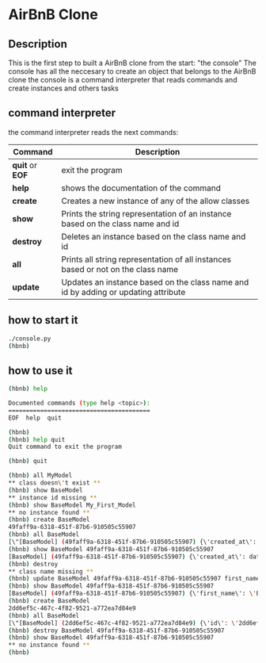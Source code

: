 # AirBnB Clone

## Description

This is the first step to built a AirBnB clone from the start: "the console"
The console has all the neccesary to create an object that belongs to the AirBnB clone
the console is a command interpreter that reads commands and create instances and others tasks

## command interpreter

the command interpreter reads the next commands:

|Command |Description |
|---|---|
|**quit** or **EOF**| exit the program |
|**help**| shows the documentation of the command |
|**create**|  Creates a new instance of any of the allow classes |
|**show**| Prints the string representation of an instance based on the class name and id |
|**destroy**| Deletes an instance based on the class name and id |
|**all**| Prints all string representation of all instances based or not on the class name |
|**update**|  Updates an instance based on the class name and id by adding or updating attribute |

## how to start it

```bash
./console.py
(hbnb)
```
## how to use it

```bash
(hbnb) help

Documented commands (type help <topic>):
========================================
EOF  help  quit

(hbnb) 
(hbnb) help quit
Quit command to exit the program

(hbnb) quit
```

```bash
(hbnb) all MyModel
** class doesn\'t exist **
(hbnb) show BaseModel
** instance id missing **
(hbnb) show BaseModel My_First_Model
** no instance found **
(hbnb) create BaseModel
49faff9a-6318-451f-87b6-910505c55907
(hbnb) all BaseModel
[\"[BaseModel] (49faff9a-6318-451f-87b6-910505c55907) {\'created_at\': datetime.datetime(2017, 10, 2, 3, 10, 25, 903293), \'id\': \'49faff9a-6318-451f-87b6-910505c55907\', \'updated_at\': datetime.datetime(2017, 10, 2, 3, 10, 25, 903300)}\"]
(hbnb) show BaseModel 49faff9a-6318-451f-87b6-910505c55907
[BaseModel] (49faff9a-6318-451f-87b6-910505c55907) {\'created_at\': datetime.datetime(2017, 10, 2, 3, 10, 25, 903293), \'id\': \'49faff9a-6318-451f-87b6-910505c55907\', \'updated_at\': datetime.datetime(2017, 10, 2, 3, 10, 25, 903300)}
(hbnb) destroy
** class name missing **
(hbnb) update BaseModel 49faff9a-6318-451f-87b6-910505c55907 first_name \"Betty\"
(hbnb) show BaseModel 49faff9a-6318-451f-87b6-910505c55907
[BaseModel] (49faff9a-6318-451f-87b6-910505c55907) {\'first_name\': \'Betty\', \'id\': \'49faff9a-6318-451f-87b6-910505c55907\', \'created_at\': datetime.datetime(2017, 10, 2, 3, 10, 25, 903293), \'updated_at\': datetime.datetime(2017, 10, 2, 3, 11, 3, 49401)}
(hbnb) create BaseModel
2dd6ef5c-467c-4f82-9521-a772ea7d84e9
(hbnb) all BaseModel
[\"[BaseModel] (2dd6ef5c-467c-4f82-9521-a772ea7d84e9) {\'id\': \'2dd6ef5c-467c-4f82-9521-a772ea7d84e9\', \'created_at\': datetime.datetime(2017, 10, 2, 3, 11, 23, 639717), \'updated_at\': datetime.datetime(2017, 10, 2, 3, 11, 23, 639724)}\", \"[BaseModel] (49faff9a-6318-451f-87b6-910505c55907) {\'first_name\': \'Betty\', \'id\': \'49faff9a-6318-451f-87b6-910505c55907\', \'created_at\': datetime.datetime(2017, 10, 2, 3, 10, 25, 903293), \'updated_at\': datetime.datetime(2017, 10, 2, 3, 11, 3, 49401)}\"]
(hbnb) destroy BaseModel 49faff9a-6318-451f-87b6-910505c55907
(hbnb) show BaseModel 49faff9a-6318-451f-87b6-910505c55907
** no instance found **
(hbnb)
```